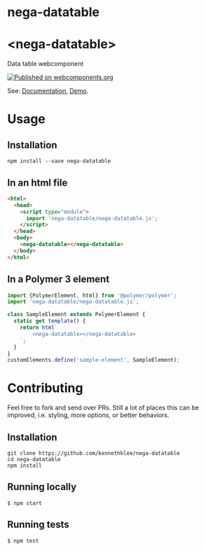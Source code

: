 # nega-datatable
# \<nega-datatable\>

Data table webcomponent

[![Published on webcomponents.org](https://img.shields.io/badge/webcomponents.org-published-blue.svg)](https://www.webcomponents.org/element/kennethklee/nega-datatable)

See: [Documentation](https://www.webcomponents.org/element/nega-datatable),
  [Demo](https://kennethklee.github.io/nega-datatable/demo/).


# Usage

## Installation

```shell
npm install --save nega-datatable
```

## In an html file

```html
<html>
  <head>
    <script type="module">
      import 'nega-datatable/nega-datatable.js';
    </script>
  </head>
  <body>
    <nega-datatable></nega-datatable>
  </body>
</html>
```

## In a Polymer 3 element

```js
import {PolymerElement, html} from '@polymer/polymer';
import 'nega-datatable/nega-datatable.js';

class SampleElement extends PolymerElement {
  static get template() {
    return html`
        <nega-datatable></nega-datatable>
    `;
  }
}
customElements.define('sample-element', SampleElement);
```


# Contributing

Feel free to fork and send over PRs. Still a lot of places this can be improved, i.e. styling, more options, or better behaviors.

## Installation

```
git clone https://github.com/kennethklee/nega-datatable
cd nega-datatable
npm install
```

## Running locally

```
$ npm start
```

## Running tests

```
$ npm test
```
